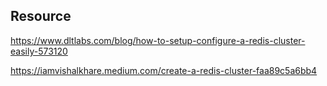 ## Resource

https://www.dltlabs.com/blog/how-to-setup-configure-a-redis-cluster-easily-573120

https://iamvishalkhare.medium.com/create-a-redis-cluster-faa89c5a6bb4